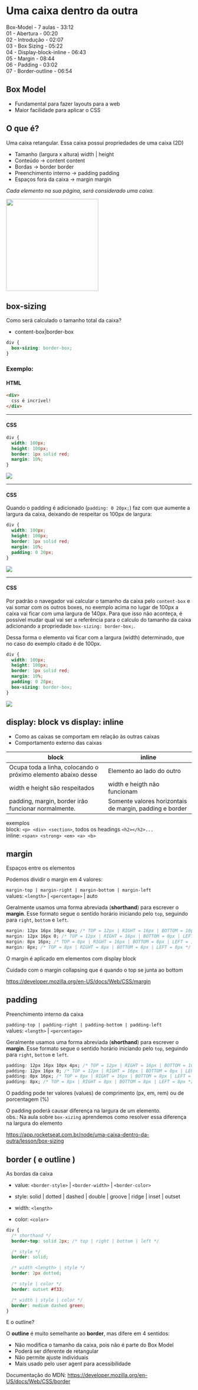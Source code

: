 # Uma caixa dentro da outra

Box-Model - 7 aulas - 33:12  
01 - Abertura - 00:20  
02 - Introdução - 02:07  
03 - Box Sizing - 05:22  
04 - Display-block-inline - 06:43  
05 - Margin - 08:44  
06 - Padding - 03:02  
07 - Border-outline - 06:54  

## Box Model

* Fundamental para fazer layouts para a web
* Maior facilidade para aplicar o CSS

## O que é?

Uma caixa retangular.
Essa caixa possui propriedades de uma caixa (2D)

* Tamanho (largura x altura)          width | height  
* Conteúdo → content                  content  
* Bordas → border                     border  
* Preenchimento interno → padding     padding  
* Espaços fora da caixa → margin      margin  

*Cada elemento na sua página, será considerado uma caixa.*

<img src="box-model.png" width=250px>

## box-sizing

Como será calculado o tamanho total da caixa?

* content-box|border-box
  
```css
div {
  box-sizing: border-box;
}
```

### Exemplo:

#### HTML

```html
<div>
  css é incrível!
</div>
```
___

#### CSS

```css
div {
  width: 100px;
  height: 100px;
  border: 1px solid red;
  margin: 10%;
}
```

<img src="./css-incrivel.jpg">

___

#### CSS

Quando o padding é adicionado (`padding: 0 20px;`) faz com que aumente a largura da caixa, deixando de respeitar os 100px de largura:



```css
div {
  width: 100px;
  height: 100px;
  border: 1px solid red;
  margin: 10%;
  padding: 0 20px;
}
```

<img src="./css-padding.jpg">

___

#### CSS

Por padrão o navegador vai calcular o tamanho da caixa pelo `content-box` e vai somar com os outros boxes, no exemplo acima no lugar de 100px a caixa vai ficar com uma largura de 140px. Para que isso não aconteça, é possível mudar qual vai ser a referência para o calculo do tamanho da caixa adicionando a propriedade `box-sizing: border-box;`.  

Dessa forma o elemento vai ficar com a largura (width) determinado, que no caso do exemplo citado é de 100px.


```css
div {
  width: 100px;
  height: 100px;
  border: 1px solid red;
  margin: 10%;
  padding: 0 20px;
  box-sizing: border-box;
}
```

<img src="./css-box-sizing.jpg">

## display: block vs display: inline

* Como as caixas se comportam em relação às outras caixas  
* Comportamento externo das caixas

|            **block**             |           **inline**           |
|----------------------------------|-------------------------------|
| Ocupa toda a linha, colocando o próximo elemento abaixo desse | Elemento ao lado do outro    |
| width e height são respeitados   | width e heigth não funcionam  |
| padding, margin, border irão funcionar normalmente. | Somente valores horizontais de margin, padding e border |

exemplos  
block: `<p> <div> <section>`, todos os headings `<h2></h2>...`  
inline: `<span> <strong> <em> <a> <b>`  

## margin

Espaços entre os elementos  

Podemos dividir o margin em 4 valores:  

`margin-top | margin-right | margin-bottom | margin-left`  
values: `<length>` | `<percentage>` | auto  

Geralmente usamos uma forma abreviada (**shorthand**) para escrever o **margin**. Esse formato segue o sentido horário iniciando pelo `top`, seguindo para `right`, `bottom` e `left`.  

```css
margin: 12px 16px 10px 4px; /* TOP = 12px | RIGHT = 16px | BOTTOM = 10px | LEFT = 4px */  
margin: 12px 16px 0; /* TOP = 12px | RIGHT = 16px | BOTTOM = 0px | LEFT = 16px */  
margin: 8px 16px; /* TOP = 8px | RIGHT = 16px | BOTTOM = 8px | LEFT = 16px */  
margin: 8px; /* TOP = 8px | RIGHT = 8px | BOTTOM = 8px | LEFT = 8px */
```

O margin é aplicado em elementos com display block  

Cuidado com o margin collapsing que é quando o top se junta ao bottom  

<https://developer.mozilla.org/en-US/docs/Web/CSS/margin>

## padding

Preenchimento interno da caixa  

`padding-top | padding-right | padding-bottom | padding-left`  
values: `<length>` | `<percentage>`  

Geralmente usamos uma forma abreviada (**shorthand**) para escrever o **margin**. Esse formato segue o sentido horário iniciando pelo `top`, seguindo para `right`, `bottom` e `left`.  

```css
padding: 12px 16px 10px 4px; /* TOP = 12px | RIGHT = 16px | BOTTOM = 10px | LEFT = 4px */  
padding: 12px 16px 0; /* TOP = 12px | RIGHT = 16px | BOTTOM = 0px | LEFT = 16px */  
padding: 8px 16px; /* TOP = 8px | RIGHT = 16px | BOTTOM = 8px | LEFT = 16px */  
padding: 8px; /* TOP = 8px | RIGHT = 8px | BOTTOM = 8px | LEFT = 8px */
```

O padding pode ter valores (values) de comprimento (px, em, rem) ou de porcentagem (%)  

O padding poderá causar diferença na largura de um elemento.  
obs.: Na aula sobre `box-xizing` aprendemos como resolver essa diferença na largura do elemento  

<https://app.rocketseat.com.br/node/uma-caixa-dentro-da-outra/lesson/box-sizing>

## border ( e outline )

As bordas da caixa  

* value: `<border-style>` | `<border-width>` | `<border-color>`

* style: solid | dotted | dashed | double | groove | ridge | inset | outset  

* width: `<length>`
* color: `<color>`

```css
div {
  /* shorthand */
  border-top: solid 2px; /* top | right | bottom | left */

  /* style */
  border: solid;

  /* width <length> | style */
  border: 2px dotted;

  /* style | color */
  border: outset #f33;

  /* width | style | color */
  border: medium dashed green;
}
```

E o outline?  

O **outline** é muito semelhante ao **border**, mas difere em 4 sentidos:  

* Não modifica o tamanho da caixa, pois não é parte do Box Model  
* Poderá ser diferente de retangular  
* Não permite ajuste individuais  
* Mais usado pelo user agent para acessibilidade  

Documentação do MDN: <https://developer.mozilla.org/en-US/docs/Web/CSS/border>
